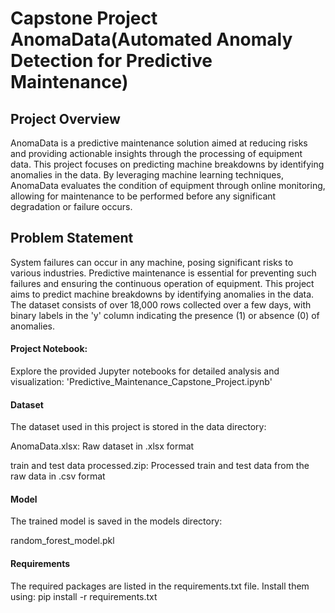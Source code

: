 # Capstone Project AnomaData(Automated Anomaly Detection for Predictive Maintenance)

## Project Overview
AnomaData is a predictive maintenance solution aimed at reducing risks and providing actionable insights through the processing of equipment data. This project focuses on predicting machine breakdowns by identifying anomalies in the data. By leveraging machine learning techniques, AnomaData evaluates the condition of equipment through online monitoring, allowing for maintenance to be performed before any significant degradation or failure occurs.

## Problem Statement
System failures can occur in any machine, posing significant risks to various industries. Predictive maintenance is essential for preventing such failures and ensuring the continuous operation of equipment. This project aims to predict machine breakdowns by identifying anomalies in the data. The dataset consists of over 18,000 rows collected over a few days, with binary labels in the 'y' column indicating the presence (1) or absence (0) of anomalies.


#### Project Notebook:
Explore the provided Jupyter notebooks for detailed analysis and visualization:
'Predictive_Maintenance_Capstone_Project.ipynb'

#### Dataset
The dataset used in this project is stored in the data directory:

AnomaData.xlsx: Raw dataset in .xlsx format

train and test data processed.zip: Processed train and test data from the raw data in .csv format

#### Model
The trained model is saved in the models directory:

random_forest_model.pkl

#### Requirements
The required packages are listed in the requirements.txt file. Install them using:
pip install -r requirements.txt

